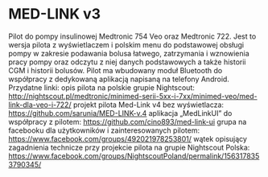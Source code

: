# MED-LINK v3
Pilot do pompy insulinowej Medtronic 754 Veo oraz Medtronic 722.
Jest to wersja pilota z wyświetlaczem i polskim menu do podstawowej obsługi pompy w zakresie podawania bolusa łatwego, zatrzymania i wznowienia pracy pompy oraz odczytu z niej danych podstawowych a także historii CGM i historii bolusów. Pilot ma wbudowany moduł Bluetooth do współpracy z dedykowaną aplikacją napisaną na telefony Android.
Przydatne linki:
opis pilota na polskie grupie Nightscout:
http://nightscout.pl/medtronic/minimed-serii-5xx-i-7xx/minimed-veo/med-link-dla-veo-i-722/
projekt pilota Med-Link v4 bez wyświetlacza:
https://github.com/sarunia/MED-LINK-v.4
aplikacja „MedLinkUI” do współpracy z pilotem:
https://github.com/cino893/med-link-ui
grupa na facebooku dla użytkowników i zainteresowanych pilotem:
https://www.facebook.com/groups/492021978253801/
wątek opisujący zagadnienia technicze przy projekcie pilota na grupie Nightscout Polska:
https://www.facebook.com/groups/NightscoutPoland/permalink/1563178353790345/
